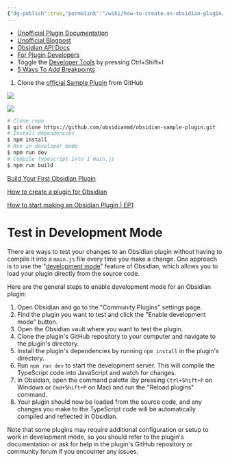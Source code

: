 ```yaml
---
{"dg-publish":true,"permalink":"/wiki/how-to-create-an-obsidian-plugin/","created":"","updated":""}
---
```



- [Unofficial Plugin Documentation](https://marcus.se.net/obsidian-plugin-docs/)
- [Unofficial Blogpost](https://phibr0.medium.com/how-to-create-your-own-obsidian-plugin-53f2d5d44046)
- [Obsidian API Docs](https://github.com/obsidianmd/obsidian-api/)
- [For Plugin Developers](https://publish.obsidian.md/hub/04+-+Guides%2C+Workflows%2C+%26+Courses/for+Plugin+Developers)
- Toggle the [Developer Tools](https://marcus.se.net/obsidian-plugin-docs/getting-started/plugin-anatomy#:~:text=To%20view%20the%20console%3A,in%20the%20Developer%20Tools%20window.) by pressing Ctrl+Shift+I
- [5 Ways To Add Breakpoints](https://dev.to/bytefish/5-ways-to-add-breakpoints-on-chrome-devtools-f28)

1. Clone the [official Sample Plugin](https://github.com/obsidianmd/obsidian-sample-plugin) from GitHub

![](https://i.imgur.com/7cF2sFH.png)

![](https://i.imgur.com/VJmRW4D.png)


```bash  
# Clone repo  
$ git clone https://github.com/obsidianmd/obsidian-sample-plugin.git  
# Install dependencies  
$ npm install
# Run in developer mode
$ npm run dev
# Compile Typescript into 1 main.js  
$ npm run build  
```

[Build Your First Obsidian Plugin](https://www.youtube.com/playlist?list=PLIDCb22ZUTBnMCbJa-st4PD5T3Olep078)

[How to create a plugin for Obsidian](https://www.youtube.com/watch?v=XaES2G3PVpg&t=656s)

[How to start making an Obsidian Plugin | EP1](https://www.youtube.com/watch?v=-SY2t2iOvG4)

# Test in Development Mode

There are ways to test your changes to an Obsidian plugin without having to compile it into a `main.js` file every time you make a change. One approach is to use the "[development mode](https://help.obsidian.md/Developers/Build+plugins)" feature of Obsidian, which allows you to load your plugin directly from the source code.

Here are the general steps to enable development mode for an Obsidian plugin:

1.  Open Obsidian and go to the "Community Plugins" settings page.
2.  Find the plugin you want to test and click the "Enable development mode" button.
3.  Open the Obsidian vault where you want to test the plugin.
4.  Clone the plugin's GitHub repository to your computer and navigate to the plugin's directory.
5.  Install the plugin's dependencies by running `npm install` in the plugin's directory.
6.  Run `npm run dev` to start the development server. This will compile the TypeScript code into JavaScript and watch for changes.
7.  In Obsidian, open the command palette (by pressing `Ctrl+Shift+P` on Windows or `Cmd+Shift+P` on Mac) and run the "Reload plugins" command.
8.  Your plugin should now be loaded from the source code, and any changes you make to the TypeScript code will be automatically compiled and reflected in Obsidian.

Note that some plugins may require additional configuration or setup to work in development mode, so you should refer to the plugin's documentation or ask for help in the plugin's GitHub repository or community forum if you encounter any issues.